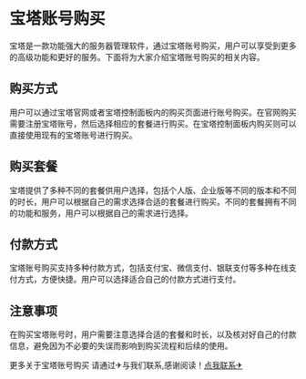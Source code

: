 # 宝塔账号购买

宝塔是一款功能强大的服务器管理软件，通过宝塔账号购买，用户可以享受到更多的高级功能和更好的服务。下面将为大家介绍宝塔账号购买的相关内容。

## 购买方式

用户可以通过宝塔官网或者宝塔控制面板内的购买页面进行账号购买。在官网购买需要注册宝塔账号，然后选择相应的套餐进行购买。在宝塔控制面板内购买则可以直接使用现有的宝塔账号进行购买。

## 购买套餐

宝塔提供了多种不同的套餐供用户选择，包括个人版、企业版等不同的版本和不同的时长，用户可以根据自己的需求选择合适的套餐进行购买。不同的套餐拥有不同的功能和服务，用户可以根据自己的需求进行选择。

## 付款方式

宝塔账号购买支持多种付款方式，包括支付宝、微信支付、银联支付等多种在线支付方式，方便快捷。用户可以选择适合自己的付款方式进行支付。

## 注意事项

在购买宝塔账号时，用户需要注意选择合适的套餐和时长，以及核对好自己的付款信息，避免因为不必要的失误而影响到购买流程和后续的使用。

更多关于宝塔账号购买 请通过✈与我们联系,感谢阅读！[点我联系✈](https://u.G208.com)